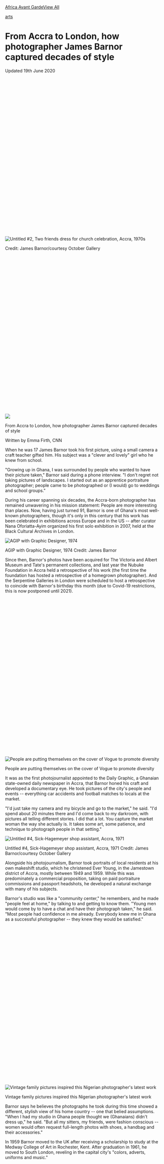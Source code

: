 <div id="mount">

<div class="Chrome__component">

<span style="font-size:0"></span>

<div>

<div class="StickyTop__ad" style="transition:max-height 0.6s cubic-bezier(0.52, 0.005, 0, 1.005);max-height:none">

<div class="Ad__component">

<div id="ad_bnr_atf_01" class="Ad__tag">

</div>

</div>

</div>

<span style="font-size:0"></span><span style="font-size:0"></span>

<div class="Header__container">

<div class="Header__component header" style="transition:transform 0.6s cubic-bezier(0.52, 0.005, 0, 1.005);transform:translateY(0)">

<div class="Header__wrapper">

<div class="Logo__component">

[](/)[](/style)

</div>

<div class="Header__burger">

<div class="Header__burgerIcon">

</div>

</div>

</div>

</div>

</div>

</div>

<div style="transition:padding-top 0.6s cubic-bezier(0.52, 0.005, 0, 1.005);padding-top:50px">

</div>

<div class="Chrome__content">

<div>

</div>

<div>

</div>

<div class="sc-fhYwyz fmNZgG">

<div class="story">

<div class="BasicArticle__component">

<div class="SponsoredSeries__component">

<div class="SponsoredSeries__wrapper">

[Africa Avant Garde](/style/specials/africa-avant-garde)[View
All](/style/specials/africa-avant-garde)

</div>

</div>

<div class="Zone__component BasicArticle__zone BasicArticle__head">

<div class="Zone__wrapper">

<div class="PageHead__component">

[arts](/style/arts)

# From Accra to London, how photographer James Barnor captured decades of style

<div class="PageHead__published">

Updated 19th June 2020

</div>

<div class="PageHead__sponsor">

<div>

<div id="ad_mod_85a882a72" data-ad-branding="africa_avant_garde">

</div>

</div>

</div>

</div>

</div>

</div>

<div class="BasicArticle__hero">

<div class="BasicArticle__heroWrapper">

<div class="Image__component Image__hasAspectRatio" style="padding-top:100.00%">

![Untitled \#2, Two friends dress for church celebration, Accra,
1970s](https://dynaimage.cdn.cnn.com/cnn/e_blur:500,q_auto:low,w_50,c_fill,g_auto,h_50,ar_1:1/http%3A%2F%2Fcdn.cnn.com%2Fcnnnext%2Fdam%2Fassets%2F200618170758-07-james-barnor.jpg)

</div>

<div class="BasicArticle__heroCredit">

Credit: James Barnor/courtesy October Gallery

</div>

</div>

</div>

<div class="SocialTimeBar__container">

<div class="SocialTimeBar__component">

<div class="SocialTimeBar__wrapper">

<div class="SocialTimeBar__image">

<div class="Image__component Image__hasAspectRatio" style="padding-top:100.00%">

![](https://dynaimage.cdn.cnn.com/cnn/e_blur:500,q_auto:low,w_50,c_fill,g_auto,h_50,ar_1:1/http%3A%2F%2Fcdn.cnn.com%2Fcnnnext%2Fdam%2Fassets%2F200618170758-07-james-barnor-super-tease.jpg)

</div>

</div>

<div class="SocialTimeBar__title">

From Accra to London, how photographer James Barnor captured decades of
style

</div>

<div class="SocialBar__component SocialBar__isShare">

<div class="SocialBar__links">

<span class="SocialBar__link SocialBar__facebook"></span><span class="SocialBar__link SocialBar__twitter"></span><span class="SocialBar__link SocialBar__whatsapp"></span>

</div>

</div>

<div class="SocialTimeBar__bar" style="width:0%">

</div>

</div>

</div>

</div>

<div class="Zone__component BasicArticle__zone">

<div class="Zone__wrapper">

<div class="BasicArticle__body">

<div class="BasicArticle__bodyTop">

<div class="BasicArticle__main">

<div class="Authors__component BasicArticle__authors">

<div class="Authors__writers">

Written by <span class="Authors__writer">Emma Firth, CNN</span>

</div>

</div>

<div class="Paragraph__component BasicArticle__paragraph BasicArticle__pad Paragraph__isDropCap">

When he was 17 James Barnor took his first picture, using a small camera
a craft teacher gifted him. His subject was a "clever and lovely" girl
who he knew from school.

</div>

<div class="Paragraph__component BasicArticle__paragraph BasicArticle__pad">

"Growing up in Ghana, I was surrounded by people who wanted to have
their picture taken," Barnor said during a phone interview. "I don't
regret not taking pictures of landscapes. I started out as an apprentice
portraiture photographer; people came to be photographed or (I would) go
to weddings and school groups."

</div>

<div class="Paragraph__component BasicArticle__paragraph BasicArticle__pad">

During his career spanning six decades, the Accra-born photographer has
remained unwavering in his mission statement: People are more
interesting than places. Now, having just turned 91, Barnor is one of
Ghana's most well-known photographers, though it's only in this century
that his work has been celebrated in exhibitions across Europe and in
the US -- after curator Nana Oforiatta-Ayim organized his first solo
exhibition in 2007, held at the Black Cultural Archives in London.

</div>

<div class="BasicArticle__ad BasicArticle__pad">

<div class="Ad__component">

<div id="ad_rect_atf_01" class="Ad__tag">

</div>

</div>

</div>

<div class="BasicArticle__image BasicArticle__padLarge">

<div>

<div class="Image__component">

![AGIP with Graphic Designer,
1974](https://dynaimage.cdn.cnn.com/cnn/e_blur:500,q_auto:low,w_50,c_fit/http%3A%2F%2Fcdn.cnn.com%2Fcnnnext%2Fdam%2Fassets%2F200618173350-17-james-barnor.jpg)

</div>

<div class="BasicArticle__caption">

AGIP with Graphic Designer, 1974
<span class="BasicArticle__credit">Credit:
</span><span class="BasicArticle__credit">James Barnor</span>

</div>

</div>

</div>

<div class="Paragraph__component BasicArticle__paragraph BasicArticle__pad">

Since then, Barnor's photos have been acquired for The Victoria and
Albert Museum and Tate's permanent collections, and last year the Nubuke
Foundation in Accra held a retrospective of his work (the first time the
foundation has hosted a retrospective of a homegrown photographer). And
the Serpentine Galleries in London were scheduled to host a
retrospective to coincide with Barnor's birthday this month (due to
Covid-19 restrictions, this is now postponed until 2021).

</div>

<div class="BasicArticle__related BasicArticle__padLarge">

[](/style/article/vogue-challenge-cover/index.html)

<div class="RelatedArticle__image">

<div class="Image__component Image__hasAspectRatio" style="padding-top:100.00%">

![People are putting themselves on the cover of Vogue to promote
diversity](https://dynaimage.cdn.cnn.com/cnn/e_blur:500,q_auto:low,w_50,c_fill,g_auto,h_50,ar_1:1/http%3A%2F%2Fcdn.cnn.com%2Fcnnnext%2Fdam%2Fassets%2F200615123223-02-vogue-challenge-kalekye-mumo.jpg)

</div>

</div>

<div class="RelatedArticle__label">

</div>

<div class="RelatedArticle__title">

People are putting themselves on the cover of Vogue to promote diversity

</div>

</div>

<div class="Paragraph__component BasicArticle__paragraph BasicArticle__pad">

It was as the first photojournalist appointed to the Daily Graphic, a
Ghanaian state-owned daily newspaper in Accra, that Barnor honed his
craft and developed a documentary eye. He took pictures of the city's
people and events -- everything car accidents and football matches to
locals at the market.

</div>

<div class="Paragraph__component BasicArticle__paragraph BasicArticle__pad">

"I'd just take my camera and my bicycle and go to the market," he said.
"I'd spend about 20 minutes there and I'd come back to my darkroom, with
pictures all telling different stories. I did that a lot. You capture
the market woman the way she actually is. It takes some art, some
patience, and technique to photograph people in that setting."

</div>

<div class="BasicArticle__image BasicArticle__padLarge">

<div>

<div class="Image__component">

![Untitled \#4, Sick-Hagemeyer shop assistant, Accra,
1971](https://dynaimage.cdn.cnn.com/cnn/e_blur:500,q_auto:low,w_50,c_fit/http%3A%2F%2Fcdn.cnn.com%2Fcnnnext%2Fdam%2Fassets%2F200618170923-08-james-barnor.jpg)

</div>

<div class="BasicArticle__caption">

Untitled \#4, Sick-Hagemeyer shop assistant, Accra, 1971
<span class="BasicArticle__credit">Credit:
</span><span class="BasicArticle__credit">James Barnor/courtesy October
Gallery</span>

</div>

</div>

</div>

<div class="Paragraph__component BasicArticle__paragraph BasicArticle__pad">

Alongside his photojournalism, Barnor took portraits of local residents
at his own makeshift studio, which he christened Ever Young, in the
Jamestown district of Accra, mostly between 1949 and 1959. While this
was predominately a commercial proposition, taking on paid portraiture
commissions and passport headshots, he developed a natural exchange with
many of his subjects.

</div>

<div class="Paragraph__component BasicArticle__paragraph BasicArticle__pad">

Barnor's studio was like a "community center," he remembers, and he made
"people feel at home," by talking to and getting to know them. "Young
men would come by to have a chat and have their photograph taken," he
said. "Most people had confidence in me already. Everybody knew me in
Ghana as a successful photographer -- they knew they would be
satisfied."

</div>

<div class="BasicArticle__related BasicArticle__padLarge">

[](/style/article/a-ti-de-oye-diran-photography/index.html)

<div class="RelatedArticle__image">

<div class="Image__component Image__hasAspectRatio" style="padding-top:100.00%">

![Vintage family pictures inspired this Nigerian photographer's latest
work](https://dynaimage.cdn.cnn.com/cnn/e_blur:500,q_auto:low,w_50,c_fill,g_auto,h_50,ar_1:1/http%3A%2F%2Fcdn.cnn.com%2Fcnnnext%2Fdam%2Fassets%2F200528110101-13-africa-avant-garde.jpg)

</div>

</div>

<div class="RelatedArticle__label">

</div>

<div class="RelatedArticle__title">

Vintage family pictures inspired this Nigerian photographer's latest
work

</div>

</div>

<div class="Paragraph__component BasicArticle__paragraph BasicArticle__pad">

Barnor says he believes the photographs he took during this time showed
a different, stylish view of his home country -- one that belied
assumptions. "When I had my studio in Ghana people thought we
(Ghanaians) didn't dress up," he said. "But all my sitters, my friends,
were fashion conscious -- women would often request full-length photos
with shoes, a handbag and their accessories."

</div>

<div class="Paragraph__component BasicArticle__paragraph BasicArticle__pad">

In 1959 Barnor moved to the UK after receiving a scholarship to study at
the Medway College of Art in Rochester, Kent. After graduation in 1961,
he moved to South London, reveling in the capital city's "colors,
adverts, uniforms and music."

</div>

<div class="BasicArticle__gallery BasicArticle__padLarge">

<div class="GalleryInline__component GalleryInline__isInitialState">

<div class="GalleryInline__carousel">

<div class="slider" style="position:relative;display:block;width:100%;height:auto;box-sizing:border-box;-moz-box-sizing:border-box;visibility:hidden">

<div class="slider-frame" style="position:relative;display:block;overflow:hidden;height:auto;margin:0px;padding:0;transform:translate3d(0, 0, 0);-webkit-transform:translate3d(0, 0, 0);-ms-transform:translate(0, 0);box-sizing:border-box;-moz-box-sizing:border-box">

  - 
    
    <div class="Image__component GalleryInline__imageWrapper Image__hasAspectRatio" style="padding-top:56.25%">
    
    ![04 james
    barnor](https://dynaimage.cdn.cnn.com/cnn/e_blur:500,q_auto:low,w_50,c_fit,h_28,ar_16:9/http%3A%2F%2Fcdn.cnn.com%2Fcnnnext%2Fdam%2Fassets%2F200618170200-04-james-barnor.jpg)
    
    </div>

  - 
    
    <div class="Image__component GalleryInline__imageWrapper Image__hasAspectRatio" style="padding-top:56.25%">
    
    ![14 james
    barnor](https://dynaimage.cdn.cnn.com/cnn/e_blur:500,q_auto:low,w_50,c_fit,h_28,ar_16:9/http%3A%2F%2Fcdn.cnn.com%2Fcnnnext%2Fdam%2Fassets%2F200618172951-14-james-barnor.jpg)
    
    </div>

  - 
    
    <div class="Image__component GalleryInline__imageWrapper Image__hasAspectRatio" style="padding-top:56.25%">
    
    ![08 james
    barnor](https://dynaimage.cdn.cnn.com/cnn/e_blur:500,q_auto:low,w_50,c_fit,h_28,ar_16:9/http%3A%2F%2Fcdn.cnn.com%2Fcnnnext%2Fdam%2Fassets%2F200618170923-08-james-barnor.jpg)
    
    </div>

  - 
    
    <div class="Image__component GalleryInline__imageWrapper Image__hasAspectRatio" style="padding-top:56.25%">
    
    ![15 james
    barnor](https://dynaimage.cdn.cnn.com/cnn/e_blur:500,q_auto:low,w_50,c_fit,h_28,ar_16:9/http%3A%2F%2Fcdn.cnn.com%2Fcnnnext%2Fdam%2Fassets%2F200618173138-15-james-barnor.jpg)
    
    </div>

  - 
    
    <div class="Image__component GalleryInline__imageWrapper Image__hasAspectRatio" style="padding-top:56.25%">
    
    ![16 james
    barnor](https://dynaimage.cdn.cnn.com/cnn/e_blur:500,q_auto:low,w_50,c_fit,h_28,ar_16:9/http%3A%2F%2Fcdn.cnn.com%2Fcnnnext%2Fdam%2Fassets%2F200618173245-16-james-barnor.jpg)
    
    </div>

  - 
    
    <div class="Image__component GalleryInline__imageWrapper Image__hasAspectRatio" style="padding-top:56.25%">
    
    ![18 james
    barnor](https://dynaimage.cdn.cnn.com/cnn/e_blur:500,q_auto:low,w_50,c_fit,h_28,ar_16:9/http%3A%2F%2Fcdn.cnn.com%2Fcnnnext%2Fdam%2Fassets%2F200618173530-18-james-barnor.jpg)
    
    </div>

  - 
    
    <div class="Image__component GalleryInline__imageWrapper Image__hasAspectRatio" style="padding-top:56.25%">
    
    ![11 james
    barnor](https://dynaimage.cdn.cnn.com/cnn/e_blur:500,q_auto:low,w_50,c_fit,h_28,ar_16:9/http%3A%2F%2Fcdn.cnn.com%2Fcnnnext%2Fdam%2Fassets%2F200618172159-11-james-barnor.jpg)
    
    </div>

  - 
    
    <div class="Image__component GalleryInline__imageWrapper Image__hasAspectRatio" style="padding-top:56.25%">
    
    ![17 james
    barnor](https://dynaimage.cdn.cnn.com/cnn/e_blur:500,q_auto:low,w_50,c_fit,h_28,ar_16:9/http%3A%2F%2Fcdn.cnn.com%2Fcnnnext%2Fdam%2Fassets%2F200618173350-17-james-barnor.jpg)
    
    </div>

  - 
    
    <div class="Image__component GalleryInline__imageWrapper Image__hasAspectRatio" style="padding-top:56.25%">
    
    ![12 james
    barnor](https://dynaimage.cdn.cnn.com/cnn/e_blur:500,q_auto:low,w_50,c_fit,h_28,ar_16:9/http%3A%2F%2Fcdn.cnn.com%2Fcnnnext%2Fdam%2Fassets%2F200618172302-12-james-barnor.jpg)
    
    </div>

  - 
    
    <div class="Image__component GalleryInline__imageWrapper Image__hasAspectRatio" style="padding-top:56.25%">
    
    ![13 james
    barnor](https://dynaimage.cdn.cnn.com/cnn/e_blur:500,q_auto:low,w_50,c_fit,h_28,ar_16:9/http%3A%2F%2Fcdn.cnn.com%2Fcnnnext%2Fdam%2Fassets%2F200618172818-13-james-barnor.jpg)
    
    </div>

  - 
    
    <div class="Image__component GalleryInline__imageWrapper Image__hasAspectRatio" style="padding-top:56.25%">
    
    ![10 james
    barnor](https://dynaimage.cdn.cnn.com/cnn/e_blur:500,q_auto:low,w_50,c_fit,h_28,ar_16:9/http%3A%2F%2Fcdn.cnn.com%2Fcnnnext%2Fdam%2Fassets%2F200618172023-10-james-barnor.jpg)
    
    </div>

  - 
    
    <div class="Image__component GalleryInline__imageWrapper Image__hasAspectRatio" style="padding-top:56.25%">
    
    ![05 james
    barnor](https://dynaimage.cdn.cnn.com/cnn/e_blur:500,q_auto:low,w_50,c_fit,h_28,ar_16:9/http%3A%2F%2Fcdn.cnn.com%2Fcnnnext%2Fdam%2Fassets%2F200618170313-05-james-barnor.jpg)
    
    </div>

  - 
    
    <div class="Image__component GalleryInline__imageWrapper Image__hasAspectRatio" style="padding-top:56.25%">
    
    ![09 james
    barnor](https://dynaimage.cdn.cnn.com/cnn/e_blur:500,q_auto:low,w_50,c_fit,h_28,ar_16:9/http%3A%2F%2Fcdn.cnn.com%2Fcnnnext%2Fdam%2Fassets%2F200618171056-09-james-barnor.jpg)
    
    </div>

  - 
    
    <div class="Image__component GalleryInline__imageWrapper Image__hasAspectRatio" style="padding-top:56.25%">
    
    ![02 james
    barnor](https://dynaimage.cdn.cnn.com/cnn/e_blur:500,q_auto:low,w_50,c_fit,h_28,ar_16:9/http%3A%2F%2Fcdn.cnn.com%2Fcnnnext%2Fdam%2Fassets%2F200618165702-02-james-barnor.jpg)
    
    </div>

  - 
    
    <div class="Image__component GalleryInline__imageWrapper Image__hasAspectRatio" style="padding-top:56.25%">
    
    ![03 james
    barnor](https://dynaimage.cdn.cnn.com/cnn/e_blur:500,q_auto:low,w_50,c_fit,h_28,ar_16:9/http%3A%2F%2Fcdn.cnn.com%2Fcnnnext%2Fdam%2Fassets%2F200618165915-03-james-barnor.jpg)
    
    </div>

</div>

</div>

<div class="GalleryInline__cta">

</div>

<div class="GalleryInline__expand">

</div>

</div>

<div class="GalleryInline__details">

<div class="GalleryInline__title">

<span class="GalleryInline__count">1/15</span>

</div>

<div class="GalleryInline__caption">

<span>"Drum cover girl Marie Hallowi \#1, Rochester, Kent" (1966)
<span class="GalleryInline__credit">Credit:
</span></span><span class="GalleryInline__credit">James Barnor/courtesy
October Gallery</span>

</div>

</div>

<div class="GalleryInline__previous">

</div>

<div class="GalleryInline__next">

</div>

</div>

</div>

<div class="Paragraph__component BasicArticle__paragraph BasicArticle__pad">

But it wasn't all smooth sailing. "If you wanted a room or something and
you were Black (people would say) 'Oh -- it's gone,'" Barnor said. "This
is what it was like. I was lucky though -- I call myself Lucky Jim.
Before I left Ghana, I befriended somebody who worked at the Colonial
Office (a government department that oversaw the administration of
Britain's territories). He helped me find somewhere to live, introducing
me to a Jamaican man in Peckham."

</div>

<div class="BasicArticle__ad BasicArticle__pad">

<div class="Ad__component">

<div id="ad_rect_btf_01" class="Ad__tag">

</div>

</div>

</div>

<div class="Paragraph__component BasicArticle__paragraph BasicArticle__pad">

Once in London, Barnor mostly produced work for anti-Apartheid journal
Drum magazine, for whom he had already worked making fashion stories
while he was still living in Ghana. At the time, Barnor recalls, the
magazine stood out for featuring Black models in its pages and on its
covers.

</div>

<div class="BasicArticle__related BasicArticle__padLarge">

[](/style/article/kyle-weeks-photography-africa/index.html)

<div class="RelatedArticle__image">

<div class="Image__component Image__hasAspectRatio" style="padding-top:100.00%">

![Photographer Kyle Weeks uses his medium to show that manhood in Africa
is not a singular
image](https://dynaimage.cdn.cnn.com/cnn/e_blur:500,q_auto:low,w_50,c_fill,g_auto,h_50,ar_1:1/http%3A%2F%2Fcdn.cnn.com%2Fcnnnext%2Fdam%2Fassets%2F200227174248-kyle-weeks-5.jpg)

</div>

</div>

<div class="RelatedArticle__label">

</div>

<div class="RelatedArticle__title">

Photographer Kyle Weeks uses his medium to show that manhood in Africa
is not a singular image

</div>

</div>

<div class="Paragraph__component BasicArticle__paragraph BasicArticle__pad">

"There weren't magazines or newspapers showing Black models -- Drum
started it," he said. "Any time I saw a Drum cover in London, side by
side with international magazines, I felt really satisfied. I knew I was
recording something. I knew I had to take care of my negatives."

</div>

<div class="Paragraph__component BasicArticle__paragraph BasicArticle__pad">

As part of his work with Drum, Barnor captured the BBC's first Black
broadcaster, Mike Eghan, on the steps of the famous Eros statue in
Piccadilly Circus, central London. Another photo shows street-scouted
cover girl, 19-year-old Erlin Ibreck -- whom he met waiting for a bus --
feeding pigeons in Trafalgar Square.

</div>

<div class="BasicArticle__image BasicArticle__padLarge">

<div>

<div class="Image__component">

![Erlin Ibreck at Trafalgar Square,
1966](https://dynaimage.cdn.cnn.com/cnn/e_blur:500,q_auto:low,w_50,c_fit/http%3A%2F%2Fcdn.cnn.com%2Fcnnnext%2Fdam%2Fassets%2F200618170534-06-james-barner.jpg)

</div>

<div class="BasicArticle__caption">

Erlin Ibreck at Trafalgar Square, 1966
<span class="BasicArticle__credit">Credit:
</span><span class="BasicArticle__credit">James Barnor/courtesy October
Gallery</span>

</div>

</div>

</div>

<div class="Paragraph__component BasicArticle__paragraph BasicArticle__pad">

Like his time capturing individual style in his studio portraiture in
Accra, in the UK Barnor amassed a large archive of street photos,
chronicling how Black people were dressing in bright western fashions
distinctive of the era. But unlike his monochrome photos from earlier
days, he was now working in color, a transition that has helped define
his signature style. "My learning, and everything, is around how the
Black body appears in color," he said. "With all these lovely color
dresses."

</div>

<div class="BasicArticle__image BasicArticle__padLarge">

<div>

<div class="Image__component">

![Drum Cover Girl Marie Hallowi at Charing Cross Station, London,
1966](https://dynaimage.cdn.cnn.com/cnn/e_blur:500,q_auto:low,w_50,c_fit/http%3A%2F%2Fcdn.cnn.com%2Fcnnnext%2Fdam%2Fassets%2F200618170313-05-james-barnor.jpg)

</div>

<div class="BasicArticle__caption">

Drum Cover Girl Marie Hallowi at Charing Cross Station, London, 1966
<span class="BasicArticle__credit">Credit:
</span><span class="BasicArticle__credit">James Barnor/courtesy October
Gallery</span>

</div>

</div>

</div>

<div class="Paragraph__component BasicArticle__paragraph BasicArticle__pad">

As well as paid fashion editorial work during the 1960s, Barnor took
photos of his friends and sought out subjects from the Ghanaian and
wider African communities in South London. The resulting archive --
spanning about ten years form 1959-1969 -- is a goldmine of street style
reportage, editorial shoots and portraiture of the African diaspora in
the UK.

</div>

<div class="Paragraph__component BasicArticle__paragraph BasicArticle__pad">

And though standalone landscapes were not of interest to Barnor, he
liked to choose locations and backgrounds that spoke to time and place.

</div>

<div class="Paragraph__component BasicArticle__paragraph BasicArticle__pad">

"I like vantage points or places which connect to where you are," Barnor
said. "A secluded background, unless it's helping in some way
artistically, is not so good. I have a picture of two friends, I posed
them in front of a telephone kiosk. When you see the image, you know:
This is London."

</div>

<div class="BasicArticle__image BasicArticle__padLarge">

<div>

<div class="Image__component">

![A young James
Barnor](https://dynaimage.cdn.cnn.com/cnn/e_blur:500,q_auto:low,w_50,c_fit/http%3A%2F%2Fcdn.cnn.com%2Fcnnnext%2Fdam%2Fassets%2F200618165330-01-james-barnor.jpg)

</div>

<div class="BasicArticle__caption">

A young James Barnor <span class="BasicArticle__credit">Credit:
</span><span class="BasicArticle__credit">James Barnor</span>

</div>

</div>

</div>

<div class="BasicArticle__related BasicArticle__padLarge">

[](/style/article/mous-lamrabat-photography/index.html)

<div class="RelatedArticle__image">

<div class="Image__component Image__hasAspectRatio" style="padding-top:100.00%">

![Provocative photographer Mous Lamrabat subverts North African
stereotypes](https://dynaimage.cdn.cnn.com/cnn/e_blur:500,q_auto:low,w_50,c_fill,g_auto,h_50,ar_1:1/http%3A%2F%2Fcdn.cnn.com%2Fcnnnext%2Fdam%2Fassets%2F200420101240-04-mous-lamrabat.jpg)

</div>

</div>

<div class="RelatedArticle__label">

</div>

<div class="RelatedArticle__title">

Provocative photographer Mous Lamrabat subverts North African
stereotypes

</div>

</div>

<div class="Paragraph__component BasicArticle__paragraph BasicArticle__pad">

Barnor eventually returned to Ghana, in 1969, and spent over two decades
there before returning to London, where he now resides. During that time
he opened the country's first color processing laboratory, with the
hopes of sharing his knowledge and experience. "You want to bring people
up, you want to advise them in whatever way you can,"

</div>

<div class="Paragraph__component BasicArticle__paragraph BasicArticle__pad">

But skills, he says, are not the only thing that's important, and to
aspiring photographers, Barnor's advice is simple: Tell a story that
means something to you. "You can google all the technical stuff. It's
the ideas that you have that're important. The community development,
the self-involvement. Go and learn and be knowledgeable and take the
camera. The story is the picture."

</div>

</div>

<div class="BasicArticle__railTop obRightRail">

</div>

</div>

<div class="BasicArticle__bodyBottom">

<div class="BasicArticle__main">

<div class="BasicArticle__outbrainMain">

<div class="BasicArticle__outbrain">

</div>

</div>

</div>

<div class="BasicArticle__railBottom">

</div>

</div>

</div>

</div>

</div>

<div class="Ad__component">

<div id="ad_nat_btf_01" class="Ad__tag">

</div>

</div>

</div>

</div>

</div>

<div class="Grid-sc-1kcyc0j-0 hFujui">

<div class="Cell-i0zvfi-0 laaVcq">

<div class="Text-sc-1amvtpj-0 gYetWy">

Search

</div>

<div class="Box-sc-1fet97o-0 bQmsQJ">

</div>

<div class="Box-sc-1fet97o-0 fyifOt">

</div>

</div>

</div>

<div class="Grid-sc-1kcyc0j-0 hFujui">

<div class="Cell-i0zvfi-0 dxrNOP">

<div class="Box-sc-1fet97o-0 sc-cJSrbW dBbbZo">

  - [US](/us "visit the US section")
      - [Crime +
        Justice](/specials/us/crime-and-justice "visit the Crime + Justice section")
      - [Energy +
        Environment](/specials/us/energy-and-environment "visit the Energy + Environment section")
      - [Extreme
        Weather](/specials/us/extreme-weather "visit the Extreme Weather section")
      - [Space +
        Science](/specials/space-science "visit the Space + Science section")
  - [World](/world "visit the World section")
      - [Africa](/africa "visit the Africa section")
      - [Americas](/americas "visit the Americas section")
      - [Asia](/asia "visit the Asia section")
      - [Australia](/australia "visit the Australia section")
      - [China](/china "visit the China section")
      - [Europe](/europe "visit the Europe section")
      - [India](/india "visit the India section")
      - [Middle East](/middle-east "visit the Middle East section")
      - [United Kingdom](/uk "visit the United Kingdom section")
  - [Politics](/politics "visit the Politics section")
      - [45](/specials/politics/president-donald-trump-45 "visit the 45 section")
      - [Congress](/specials/politics/congress-capitol-hill "visit the Congress section")
      - [SCOTUS](/specials/politics/supreme-court-nine "visit the SCOTUS section")
      - [Facts
        First](/specials/politics/fact-check-politics "visit the Facts First section")
      - [2020](/specials/politics/2020-election-coverage "visit the 2020 section")
      - [Candidates](/election/2020/candidates "visit the Candidates section")
  - [Business](/business "visit the Business section")
      - [Markets](https://money.cnn.com/data/markets/ "visit the Markets section")
      - [Tech](/business/tech "visit the Tech section")
      - [Media](/business/media "visit the Media section")
      - [Success](/business/success "visit the Success section")
      - [Perspectives](/business/perspectives "visit the Perspectives section")
      - [Videos](/business/videos "visit the Videos section")
  - [Opinion](/opinions "visit the Opinion section")
      - [Political
        Op-Eds](/specials/opinion/opinion-politics "visit the Political Op-Eds section")
      - [Social
        Commentary](/specials/opinion/opinion-social-issues "visit the Social Commentary section")
  - [Health](/health "visit the Health section")
      - [Food](/specials/health/food-diet "visit the Food section")
      - [Fitness](/specials/health/fitness-excercise "visit the Fitness section")
      - [Wellness](/specials/health/wellness "visit the Wellness section")
      - [Parenting](/specials/health/parenting "visit the Parenting section")
      - [Vital
        Signs](/specials/health/vital-signs "visit the Vital Signs section")
  - [Entertainment](/entertainment "visit the Entertainment section")
      - [Stars](/entertainment/celebrities "visit the Stars section")
      - [Screen](/entertainment/movies "visit the Screen section")
      - [Binge](/entertainment/tv-shows "visit the Binge section")
      - [Culture](/entertainment/culture "visit the Culture section")
      - [Media](/business/media "visit the Media section")
  - [Tech](/business/tech "visit the Tech section")
      - [Innovate](/specials/tech/innovate "visit the Innovate section")
      - [Gadget](/specials/tech/gadget "visit the Gadget section")
      - [Mission:
        Ahead](/specials/tech/mission-ahead "visit the Mission: Ahead section")
      - [Upstarts](/specials/tech/upstarts "visit the Upstarts section")
      - [Work
        Transformed](/specials/tech/work-transformed "visit the Work Transformed section")
      - [Innovative
        Cities](/specials/tech/innovative-cities "visit the Innovative Cities section")
  - [Style](/style "visit the Style section")
      - [Arts](/style/arts "visit the Arts section")
      - [Design](/style/design "visit the Design section")
      - [Fashion](/style/fashion "visit the Fashion section")
      - [Architecture](/style/architecture "visit the Architecture section")
      - [Luxury](/style/luxury "visit the Luxury section")
      - [Beauty](/style/beauty "visit the Beauty section")
      - [Video](/style/videos "visit the Video section")
  - [Travel](/travel "visit the Travel section")
      - [Destinations](/travel/destinations "visit the Destinations section")
      - [Food &
        Drink](/travel/food-and-drink "visit the Food & Drink section")
      - [News](/travel/news "visit the News section")
      - [Stay](/travel/stay "visit the Stay section")
      - [Videos](/travel/videos "visit the Videos section")
  - [Sports](http://bleacherreport.com "visit the Sports section")
      - [Pro
        Football](http://bleacherreport.com/nfl "visit the Pro Football section")
      - [College
        Football](http://bleacherreport.com/college-football "visit the College Football section")
      - [Basketball](http://bleacherreport.com/nba "visit the Basketball section")
      - [Baseball](http://bleacherreport.com/mlb "visit the Baseball section")
      - [Soccer](http://bleacherreport.com/world-football "visit the Soccer section")
      - [Olympics](/specials/sport/winter-olympics-2018 "visit the Olympics section")
  - [Videos](/videos "visit the Videos section")
      - [Live TV](//cnn.it/go2 "visit the Live TV  section")
      - [Digital
        Studios](/specials/digital-studios "visit the Digital Studios section")
      - [CNN
        Films](/specials/videos/digital-shorts "visit the CNN Films section")
      - [HLN](/specials/videos/hln "visit the HLN section")
      - [TV Schedule](/tv/schedule/cnn "visit the TV Schedule section")
      - [TV Shows
        A-Z](/specials/tv/all-shows "visit the TV Shows A-Z section")
      - [CNNVR](/vr "visit the CNNVR section")
  - [Coupons](//coupons.cnn.com "visit the Coupons section")
      - [CNN
        Underscored](/cnn-underscored/ "visit the CNN Underscored section")
      - [Explore](/specials/cnn-underscored/explore/ "visit the Explore section")
      - [Wellness](/specials/cnn-underscored/wellness/ "visit the Wellness section")
      - [Gadgets](/specials/cnn-underscored/gadgets/ "visit the Gadgets section")
      - [Lifestyle](/specials/cnn-underscored/lifestyle/ "visit the Lifestyle section")
      - [CNN
        Store](//store.cnn.com/?utm_source=cnn.com&utm_medium=referral&utm_campaign=navbar "visit the CNN Store section")
  - [More](/more "visit the More section")
      - [Photos](/specials/photos "visit the Photos section")
      - [Longform](/specials/cnn-longform "visit the Longform section")
      - [Investigations](/specials/cnn-investigates "visit the Investigations section")
      - [CNN
        Profiles](/specials/profiles "visit the CNN Profiles section")
      - [CNN
        Leadership](/specials/more/cnn-leadership "visit the CNN Leadership section")
      - [CNN
        Newsletters](/email/subscription "visit the CNN Newsletters section")
      - [Work for
        CNN](https://www.turnerjobs.com/search-jobs?orgIds=1174&ac=19299 "visit the Work for CNN section")

</div>

</div>

</div>

<div class="Box-sc-1fet97o-0 sc-TOsTZ Qfqyl">

-----

</div>

<div class="Grid-sc-1kcyc0j-0 hFujui">

<div class="Cell-i0zvfi-0 dxrNOP">

<div class="Flex-sc-1sqrs56-0 drTWbY">

<div class="Flex-sc-1sqrs56-0 sc-kjoXOD dAqPFb">

<div class="Flex-sc-1sqrs56-0 sc-bdVaJa bemtay" size="40">

</div>

</div>

<div class="Flex-sc-1sqrs56-0 sc-gisBJw kFQkml">

<div class="Flex-sc-1sqrs56-0 sc-kGXeez hwoZBw" data-test="social-follow-bar">

<span class="Text-sc-1amvtpj-0-span jKFEoX" data-font-weight="bold" data-test="follow-text" data-font-size="12" data-letter-spacing="1.5">Follow
CNN </span>

<div class="Box-sc-1fet97o-0 sc-dxgOiQ jUzaWY" data-mode="dark">

</div>

  - 
  - 
  - 

</div>

</div>

</div>

</div>

</div>

<div class="Grid-sc-1kcyc0j-0 hFujui">

<div class="Cell-i0zvfi-0 dxrNOP">

<div class="Box-sc-1fet97o-0 sc-kgAjT fXByFM">

-----

</div>

<div class="Box-sc-1fet97o-0 cApVqV">

  - [Terms of Use](/terms "visit the Terms of Use section")
  - [Privacy Policy](/privacy "visit the Privacy Policy section")
  - [Accessibility &
    CC](/accessibility "visit the Accessibility & CC section")
  - [AdChoices](# "visit the AdChoices section")
  - [About Us](/about "visit the About Us section")
  - [CNN Studio Tours](/tour "visit the CNN Studio Tours section")
  - [Modern Slavery Act
    Statement](/msa "visit the Modern Slavery Act Statement section")
  - [Advertise with
    us](https://commercial.cnn.com "visit the Advertise with us section")
  - [CNN Store](//store.cnn.com "visit the CNN Store section")
  - [Newsletters](/newsletters "visit the Newsletters section")
  - [Transcripts](/transcripts "visit the Transcripts section")
  - [License Footage](/collection "visit the License Footage section")
  - [CNN
    Newsource](http://cnnnewsource.com "visit the CNN Newsource section")
  - [Sitemap](https://www.cnn.com/sitemap.html "visit the Sitemap section")

</div>

<div class="Box-sc-1fet97o-0 sc-dVhcbM hZaYGU" data-mode="dark" data-component="copyright">

<span class="Text-sc-1amvtpj-0-span sc-fBuWsC eOrGtR" data-area="copyright-CNN">©
2020 Cable News Network.</span>[Turner Broadcasting System,
Inc.](//www.turner.com "Turner Broadcasting System, Inc.")<span class="Text-sc-1amvtpj-0-span sc-fBuWsC eOrGtR">All
Rights
Reserved.</span><span class="Text-sc-1amvtpj-0-span sc-fBuWsC sc-eqIVtm iNQXQO">CNN
Sans ™ & © 2016 Cable News Network.</span>

</div>

</div>

</div>

</div>

</div>

</div>
